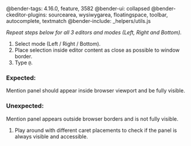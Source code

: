 @bender-tags: 4.16.0, feature, 3582
@bender-ui: collapsed
@bender-ckeditor-plugins: sourcearea, wysiwygarea, floatingspace, toolbar, autocomplete, textmatch
@bender-include: _helpers/utils.js

*Repeat steps below for all 3 editors and modes (Left, Right and Bottom).*

1. Select mode (Left / Right / Bottom).
1. Place selection inside editor content as close as possible to window border.
1. Type `@`.

### Expected:

Mention panel should appear inside browser viewport and be fully visible.

### Unexpected:

Mention panel appears outside browser borders and is not fully visible.

1. Play around with different caret placements to check if the panel is always visible and accessible.

